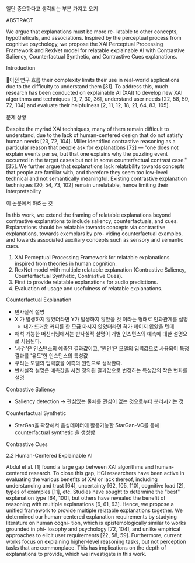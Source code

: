 일단 중요하다고 생각되는 부분 가지고 오기

ABSTRACT

We argue that explanations must be more re- latable to other concepts, hypotheticals, and associations. Inspired by the perceptual process from cognitive psychology, we propose the XAI Perceptual Processing Framework and RexNet model for relatable explainable AI with Contrastive Saliency, Counterfactual Synthetic, and Contrastive Cues explanations.

Introduction

이전 연구 흐름
their complexity limits their use in real-world applications due to the difficulty to understand them [31]. To address this, much research has been conducted on explainable AI (XAI) to develop new XAI algorithms and techniques [3, 7, 30, 36], understand user needs [22, 58, 59, 72, 104] and evaluate their helpfulness [2, 11, 12, 18, 21, 64, 83, 105].


문제 상황

Despite the myriad XAI techniques, many of them remain difficult to understand, due to the lack of human-centered design that do not satisfy human needs [23, 72, 104]. Miller identified contrastive reasoning as a particular reason that people ask for explanations [72] — "one does not explain events per se, but that one explains why the puzzling event occurred in the target cases but not in some counterfactual contrast case." [35]. We further argue that explanations lack relatability towards concepts that people are familiar with, and therefore they seem too low-level technical and not semantically meaningful. Existing contrastive explanation techniques [20, 54, 73, 102] remain unrelatable, hence limiting their interpretability

이 논문에서 하려는 것

In this work, we extend the framing of relatable explanations beyond contrastive explanations to include saliency, counterfactuals, and cues. Explanations should be relatable towards concepts via contrastive explanations, towards exemplars by pro- viding counterfactual examples, and towards associated auxiliary concepts such as sensory and semantic cues.

1.  XAI Perceptual Processing Framework for relatable explanations inspired from theories in human cognition.
2.  RexNet model with multiple relatable explanation (Contrastive Saliency, Counterfactual Synthetic, Contrastive Cues).
3.  First to provide relatable explanations for audio predictions.
4.  Evaluation of usage and usefulness of relatable explanations.

Counterfactual Explanation
- 반사실적 설명
- X 가 발생하지 않았더라면 Y가 발생하지 않았을 것 이라는 형태로 인과관계를 설명
	- 내가 뜨거운 커피를 한 모금 마시지 않았더라면 혀가 데이지 않았을 텐데
- 해석 가능한 머신러닝에서는 반사실적 설명이 개별 인스턴스의 예측에 대한 설명으로 사용된다.
- '사건'은 인스턴스의 예측된 결과값이고, '원인'은 모델의 입력값으로 사용되어 특정 결과를 '유도'한 인스턴스의 특성값
- 우리는 모델의 입력값을 예측의 원인으로 생각한다.
- 반사실적 설명은 예측값을 사전 정의된 결과값으로 변경하는 특성값의 작은 변화를 설명

Contrastive Saliency
- Saliency detection -> 관심있는 물체를 관심이 없는 것으로부터 분리시키는 것

Counterfactual Synthetic
- StarGan을 확장해서 음성데이터에 활용가능한 StarGan-VC를 통해 counterfactual synthetic 을 생성함


Contrastive Cues

2.2 Human-Centered Explainable AI

Abdul et al. [1] found a large gap between XAI algorithms and human-centered research. To close this gap, HCI researchers have been active in evaluating the various benefits of XAI or lack thereof, including understanding and trust [64], uncertainty [62, 105, 110], cognitive load [2], types of examples [11], etc. Studies have sought to determine the "best" explanation type [64, 100], but others have revealed the benefit of reasoning with multiple explanations [6, 61, 63]. Hence, we propose a unified framework to provide multiple relatable explanations together. We determined our human-centered explanation requirements by studying literature on human cogni- tion, which is epistemologically similar to works grounded in phi- losophy and psychology [72, 104], and unlike empirical approaches to elicit user requirements [22, 58, 59]. Furthermore, current works focus on explaining higher-level reasoning tasks, but not perception tasks that are commonplace. This has implications on the depth of explanations to provide, which we investigate in this work.